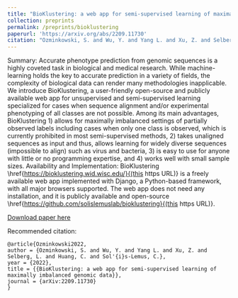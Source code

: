```yaml
---
title: "BioKlustering: a web app for semi-supervised learning of maximally imbalanced genomic data"
collection: preprints
permalink: /preprints/bioklustering
paperurl: 'https://arxiv.org/abs/2209.11730'
citation: "Ozminkowski, S. and Wu, Y. and Yang L. and Xu, Z. and Selberg, L. and Huang, C. and Sol'{i}s-Lemus, C.}, 2022, arXiv:2209.11730"
---
```


Summary: Accurate phenotype prediction from genomic sequences is a highly coveted task in biological and medical research. While machine-learning holds the key to accurate prediction in a variety of fields, the complexity of biological data can render many methodologies inapplicable. We introduce BioKlustering, a user-friendly open-source and publicly available web app for unsupervised and semi-supervised learning specialized for cases when sequence alignment and/or experimental phenotyping of all classes are not possible. Among its main advantages, BioKlustering 1) allows for maximally imbalanced settings of partially observed labels including cases when only one class is observed, which is currently prohibited in most semi-supervised methods, 2) takes unaligned sequences as input and thus, allows learning for widely diverse sequences (impossible to align) such as virus and bacteria, 3) is easy to use for anyone with little or no programming expertise, and 4) works well with small sample sizes.
Availability and Implementation: BioKlustering \href{https://bioklustering.wid.wisc.edu/}{(this https URL)} is a freely available web app implemented with Django, a Python-based framework, with all major browsers supported. The web app does not need any installation, and it is publicly available and open-source \href{https://github.com/solislemuslab/bioklustering}{(this https URL)}.

[Download paper here](https://arxiv.org/abs/2209.11730)

Recommended citation: 

```
@article{Ozminkowski2022,
author = {Ozminkowski, S. and Wu, Y. and Yang L. and Xu, Z. and Selberg, L. and Huang, C. and Sol'{i}s-Lemus, C.},
year = {2022},
title = {{BioKlustering: a web app for semi-supervised learning of maximally imbalanced genomic data}},
journal = {arXiv:2209.11730}
}
```